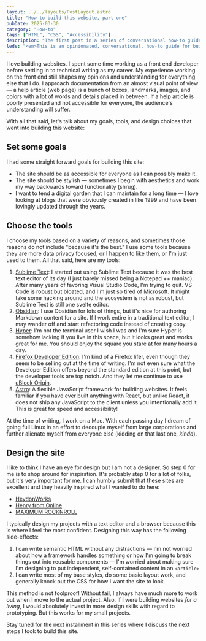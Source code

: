 ```yaml
---
layout: ../../layouts/PostLayout.astro
title: "How to build this website, part one"
pubDate: 2025-03-30
category: "How-to"
tags: ["HTML", "CSS", "Accessibility"]
description: "The first post in a series of conversational how-to guides for building this website."
lede: "<em>This is an opinionated, conversational, how-to guide for building this website. I don't claim to be an expert — this is not my primary trade — and you're more than welcome to disagree with any of this. My thoughts and ideas were formed by specific influences and experiences that may not overlap with yours!</em>"
---
```


I love building websites. I spent some time working as a front end developer before settling in to technical writing as my career. My experience working on the front end still shapes my opinions and understanding for everything else that I do. I approach documentation from an almost visual point of view — a help article (web page) is a bunch of boxes, landmarks, images, and colors with a lot of words and details placed in between. If a help article is poorly presented and not accessible for everyone, the audience's understanding will suffer.

With all that said, let's talk about my goals, tools, and design choices that went into building this website:

## Set some goals

I had some straight forward goals for building this site:

- The site should be as accessible for everyone as I can possibly make it.
- The site should be stylish — sometimes I begin with aesthetics and work my way backwards toward functionality (shrug).
- I want to tend a digital garden that I can maintain for a long time — I love looking at blogs that were obviously created in like 1999 and have been lovingly updated through the years.

## Choose the tools

I choose my tools based on a variety of reasons, and sometimes those reasons do not include "because it's the best." I use some tools because they are more data privacy focused, or I happen to like them, or I'm just used to them. All that said, here are my tools:

1. [Sublime Text](https://www.sublimetext.com/): I started out using Sublime Text because it was the best text editor of its day (I just barely missed being a Notepad ++ maniac). After many years of favoring Visual Studio Code, I'm trying to quit. VS Code is robust but bloated, and I'm just so tired of Microsoft. It might take some hacking around and the ecosystem is not as robust, but Sublime Text is still one svelte editor.
2. [Obsidian](https://obsidian.md/): I use Obsidian for lots of things, but it's nice for authoring Markdown content for a site. If I work entire in a traditional text editor, I may wander off and start refactoring code instead of creating copy.
3. [Hyper](https://hyper.is/): I'm not the terminal user I wish I was and I'm sure Hyper is somehow lacking if you live in this space, but it looks great and works great for me. You should enjoy the square you stare at for many hours a day.
4. [Firefox Developer Edition](https://www.mozilla.org/en-US/firefox/developer/): I'm kind of a Firefox lifer, even though they seem to be selling out at the time of writing. I'm not even sure what the Developer Edition offers beyond the standard edition at this point, but the developer tools are top notch. And they let me continue to use [uBlock Origin](https://ublockorigin.com/).
5. [Astro](https://www.astro.build/): A flexible JavaScript framework for building websites. It feels familiar if you have ever built anything with React, but unlike React, it does not ship any JavaScript to the client unless you intentionally add it. This is great for speed and accessibility!

At the time of writing, I work on a Mac. With each passing day I dream of going full Linux in an effort to decouple myself from large corporations and further alienate myself from everyone else (kidding on that last one, _kinda_).

## Design the site

I like to think I have an eye for design but I am not a designer. So step 0 for me is to shop around for inspiration. It's probably step 0 for a lot of folks, but it's very important for me. I can humbly submit that these sites are excellent and they heavily inspired what I wanted to do here:

- [HeydonWorks](https://heydonworks.com/)
- [Henry from Online](https://henry.codes/)
- [MAXIMUM ROCKNROLL](https://www.maximumrocknroll.com/)

I typically design my projects with a text editor and a browser because this is where I feel the most confident. Designing this way has the following side-effects:

1. I can write semantic HTML without any distractions — I'm not worried about how a framework handles something or how I'm going to break things out into reusable components — I'm worried about making sure I'm designing to put independent, self-contained content in an <code>&lt;article&gt;</code>
2. I can write most of my base styles, do some basic layout work, and generally knock out the CSS for how I want the site to look

This method is not foolproof! Without fail, I always have much more to work out when I move to the actual project. Also, if I were building websites _for a living_, I would absolutely invest in more design skills with regard to prototyping. But this works for my small projects.

Stay tuned for the next installment in this series where I discuss the next steps I took to build this site.
